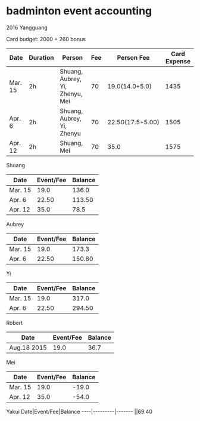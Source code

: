 # badminton event accounting

2016 Yangguang

Card budget: 2000 + 260 bonus

Date|Duration|Person|Fee|Person Fee|Card Expense
----|--------|------|---|----------|------------
Mar. 15|2h|Shuang, Aubrey, Yi, Zhenyu, Mei|70|19.0(14.0+5.0)|1435
Apr. 6|2h|Shuang, Aubrey, Yi, Zhenyu|70|22.50(17.5+5.00)|1505
Apr. 12|2h|Shuang, Mei|70|35.0|1575

Shuang

Date|Event/Fee|Balance
----|---------|-------
Mar. 15|19.0|136.0
Apr. 6|22.50|113.50
Apr. 12|35.0|78.5


Aubrey

Date|Event/Fee|Balance
----|---------|-------
Mar. 15|19.0|173.3
Apr. 6|22.50|150.80


Yi

Date|Event/Fee|Balance
----|---------|-------
Mar. 15|19.0|317.0
Apr. 6|22.50|294.50


Robert

Date|Event/Fee|Balance
----|---------|-------
Aug.18 2015|19.0|36.7


Mei

Date|Event/Fee|Balance
----|---------|-------
Mar. 15|19.0|-19.0
Apr. 12|35.0|-54.0


Yakui
Date|Event/Fee|Balance
----|---------|-------
||69.40
